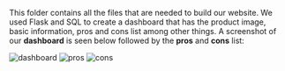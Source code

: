 This folder contains all the files that are needed to build our website. We used Flask and SQL to create a dashboard that has the product image, basic information, pros and cons list among other things. A screenshot of our **dashboard** is seen below followed by the **pros** and **cons** list:

![dashboard](https://imgur.com/llWFMYl.png)
![pros](https://imgur.com/ihEcjP5.png)
![cons](https://imgur.com/4RTPysc.png)
